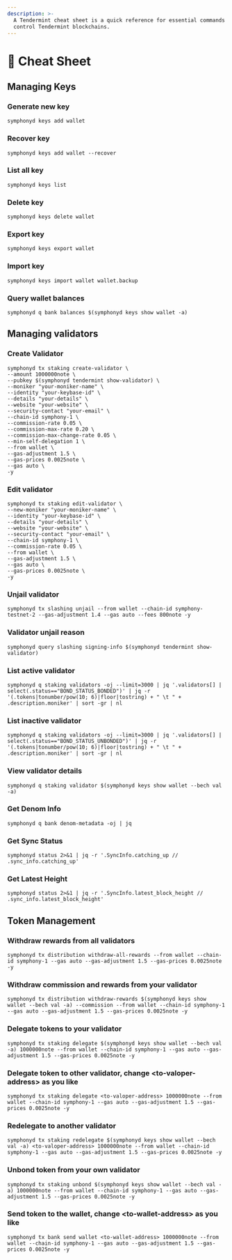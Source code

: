 ```yaml
---
description: >-
  A Tendermint cheat sheet is a quick reference for essential commands to
  control Tendermint blockchains.
---
```


# 📝 Cheat Sheet

## Managing Keys

### Generate new key

```
symphonyd keys add wallet
```

### Recover key

```
symphonyd keys add wallet --recover
```

### List all key

```
symphonyd keys list
```

### Delete key

```
symphonyd keys delete wallet
```

### Export key

```
symphonyd keys export wallet
```

### Import key

```
symphonyd keys import wallet wallet.backup
```

### Query wallet balances

```
symphonyd q bank balances $(symphonyd keys show wallet -a)
```

## Managing validators

### Create Validator

```
symphonyd tx staking create-validator \
--amount 1000000note \
--pubkey $(symphonyd tendermint show-validator) \
--moniker "your-moniker-name" \
--identity "your-keybase-id" \
--details "your-details" \
--website "your-website" \
--security-contact "your-email" \
--chain-id symphony-1 \
--commission-rate 0.05 \
--commission-max-rate 0.20 \
--commission-max-change-rate 0.05 \
--min-self-delegation 1 \
--from wallet \
--gas-adjustment 1.5 \
--gas-prices 0.0025note \
--gas auto \
-y
```

### Edit validator

```
symphonyd tx staking edit-validator \
--new-moniker "your-moniker-name" \
--identity "your-keybase-id" \
--details "your-details" \
--website "your-website" \
--security-contact "your-email" \
--chain-id symphony-1 \
--commission-rate 0.05 \
--from wallet \
--gas-adjustment 1.5 \
--gas auto \
--gas-prices 0.0025note \
-y
```

### Unjail validator

```
symphonyd tx slashing unjail --from wallet --chain-id symphony-testnet-2 --gas-adjustment 1.4 --gas auto --fees 800note -y
```

### Validator unjail reason

```
symphonyd query slashing signing-info $(symphonyd tendermint show-validator)
```

### List active validator

```
symphonyd q staking validators -oj --limit=3000 | jq '.validators[] | select(.status=="BOND_STATUS_BONDED")' | jq -r '(.tokens|tonumber/pow(10; 6)|floor|tostring) + " \t " + .description.moniker' | sort -gr | nl
```

### List inactive validator

```
symphonyd q staking validators -oj --limit=3000 | jq '.validators[] | select(.status=="BOND_STATUS_UNBONDED")' | jq -r '(.tokens|tonumber/pow(10; 6)|floor|tostring) + " \t " + .description.moniker' | sort -gr | nl
```

### View validator details

```
symphonyd q staking validator $(symphonyd keys show wallet --bech val -a)
```

### Get Denom Info

```
symphonyd q bank denom-metadata -oj | jq
```

### Get Sync Status

```
symphonyd status 2>&1 | jq -r '.SyncInfo.catching_up // .sync_info.catching_up'
```

### Get Latest Height

```
symphonyd status 2>&1 | jq -r '.SyncInfo.latest_block_height // .sync_info.latest_block_height'
```

## Token Management

### Withdraw rewards from all validators

```
symphonyd tx distribution withdraw-all-rewards --from wallet --chain-id symphony-1 --gas auto --gas-adjustment 1.5 --gas-prices 0.0025note -y 
```

### Withdraw commission and rewards from your validator

```
symphonyd tx distribution withdraw-rewards $(symphonyd keys show wallet --bech val -a) --commission --from wallet --chain-id symphony-1 --gas auto --gas-adjustment 1.5 --gas-prices 0.0025note -y 
```

### Delegate tokens to your validator

```
symphonyd tx staking delegate $(symphonyd keys show wallet --bech val -a) 1000000note --from wallet --chain-id symphony-1 --gas auto --gas-adjustment 1.5 --gas-prices 0.0025note -y 
```

### Delegate token to other validator, change \<to-valoper-address> as you like

```
symphonyd tx staking delegate <to-valoper-address> 1000000note --from wallet --chain-id symphony-1 --gas auto --gas-adjustment 1.5 --gas-prices 0.0025note -y 
```

### Redelegate to another validator

```
symphonyd tx staking redelegate $(symphonyd keys show wallet --bech val -a) <to-valoper-address> 1000000note --from wallet --chain-id symphony-1 --gas auto --gas-adjustment 1.5 --gas-prices 0.0025note -y 
```

### Unbond token from your own validator

```
symphonyd tx staking unbond $(symphonyd keys show wallet --bech val -a) 1000000note --from wallet --chain-id symphony-1 --gas auto --gas-adjustment 1.5 --gas-prices 0.0025note -y
```

### Send token to the wallet, change \<to-wallet-address> as you like

```
symphonyd tx bank send wallet <to-wallet-address> 1000000note --from wallet --chain-id symphony-1 --gas auto --gas-adjustment 1.5 --gas-prices 0.0025note -y
```
